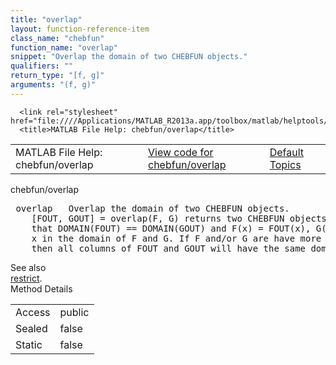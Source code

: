 ```yaml
---
title: "overlap"
layout: function-reference-item
class_name: "chebfun"
function_name: "overlap"
snippet: "Overlap the domain of two CHEBFUN objects."
qualifiers: ""
return_type: "[f, g]"
arguments: "(f, g)"
---
```


<html>
   <head>
      <meta http-equiv="Content-Type" content="text/html; charset=utf-8">
   
      <link rel="stylesheet" href="file:////Applications/MATLAB_R2013a.app/toolbox/matlab/helptools/private/helpwin.css">
      <title>MATLAB File Help: chebfun/overlap</title>
   </head>
   <body>
      <!--Single-page help-->
      <table border="0" cellspacing="0" width="100%">
         <tr class="subheader">
            <td class="headertitle">MATLAB File Help: chebfun/overlap</td>
            <td class="subheader-left"><a href="matlab:edit chebfun/overlap">View code for chebfun/overlap</a></td>
            <td class="subheader-right"><a href="matlab:helpwin">Default Topics</a></td>
         </tr>
      </table>
      <div class="title">chebfun/overlap</div>
      <div class="helptext"><pre><!--helptext --> <span class="helptopic">overlap</span>   Overlap the domain of two CHEBFUN objects.
    [FOUT, GOUT] = <span class="helptopic">overlap</span>(F, G) returns two CHEBFUN objects FOUT and GOUT such
    that DOMAIN(FOUT) == DOMAIN(GOUT) and F(x) = FOUT(x), G(x) = GOUT(x) for all
    x in the domain of F and G. If F and/or G are have more than one column/row
    then all columns of FOUT and GOUT will have the same domain.</pre></div><!--after help --><!--seeAlso--><div class="footerlinktitle">See also</div><div class="footerlink"> <a href="matlab:helpwin chebfun/restrict">restrict</a>.
</div>
      <!--Method-->
      <div class="sectiontitle">Method Details</div>
      <table class="class-details">
         <tr>
            <td class="class-detail-label">Access</td>
            <td>public</td>
         </tr>
         <tr>
            <td class="class-detail-label">Sealed</td>
            <td>false</td>
         </tr>
         <tr>
            <td class="class-detail-label">Static</td>
            <td>false</td>
         </tr>
      </table>
   </body>
</html>
